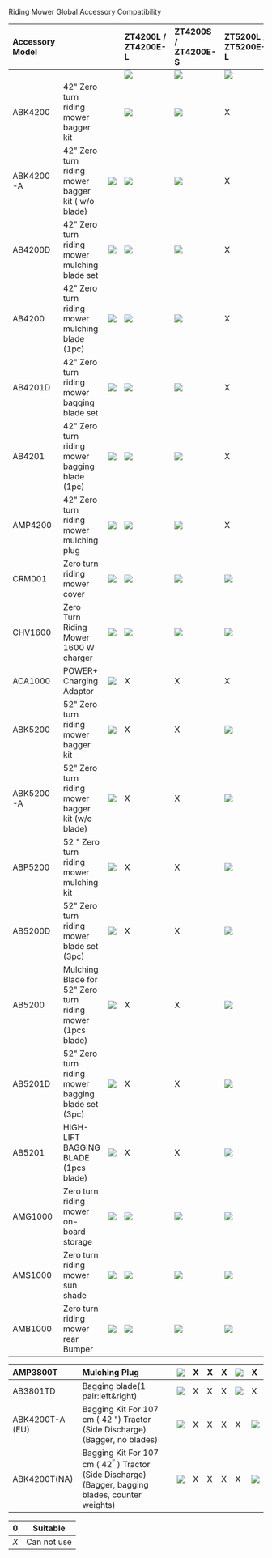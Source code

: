 Riding Mower Global Accessory Compatibility

| Accessory Model |  |  | ZT4200L / ZT4200E-L | ZT4200S / ZT4200E-S | ZT5200L / ZT5200E-L | TR3800E-B (EU) | TR4200 / TR4200E (EU\&AU) |
| :--- | :--- | :--- | :--- | :--- | :--- | :--- | :--- |
|  |  |  | ![](https://cdn.mathpix.com/cropped/2025_08_04_ec039accec5a7e0b7e76g-1.jpg?height=118&width=150&top_left_y=337&top_left_x=828) | ![](https://cdn.mathpix.com/cropped/2025_08_04_ec039accec5a7e0b7e76g-1.jpg?height=116&width=137&top_left_y=334&top_left_x=1061) | ![](https://cdn.mathpix.com/cropped/2025_08_04_ec039accec5a7e0b7e76g-1.jpg?height=120&width=143&top_left_y=336&top_left_x=1308) | ![](https://cdn.mathpix.com/cropped/2025_08_04_ec039accec5a7e0b7e76g-1.jpg?height=112&width=144&top_left_y=336&top_left_x=1553) | ![](https://cdn.mathpix.com/cropped/2025_08_04_ec039accec5a7e0b7e76g-1.jpg?height=111&width=135&top_left_y=337&top_left_x=1805) |
| ABK4200 | 42" Zero turn riding mower bagger kit |  | ![](https://cdn.mathpix.com/cropped/2025_08_04_ec039accec5a7e0b7e76g-1.jpg?height=31&width=31&top_left_y=488&top_left_x=891) | ![](https://cdn.mathpix.com/cropped/2025_08_04_ec039accec5a7e0b7e76g-1.jpg?height=32&width=32&top_left_y=487&top_left_x=1124) | X | x | x |
| ABK4200-A | 42" Zero turn riding mower bagger kit ( w/o blade) | ![](https://cdn.mathpix.com/cropped/2025_08_04_ec039accec5a7e0b7e76g-1.jpg?height=72&width=108&top_left_y=572&top_left_x=666) | ![](https://cdn.mathpix.com/cropped/2025_08_04_ec039accec5a7e0b7e76g-1.jpg?height=27&width=29&top_left_y=587&top_left_x=891) | ![](https://cdn.mathpix.com/cropped/2025_08_04_ec039accec5a7e0b7e76g-1.jpg?height=29&width=27&top_left_y=587&top_left_x=1124) | X | X | X |
| AB4200D | 42" Zero turn riding mower mulching blade set | ![](https://cdn.mathpix.com/cropped/2025_08_04_ec039accec5a7e0b7e76g-1.jpg?height=59&width=122&top_left_y=664&top_left_x=652) | ![](https://cdn.mathpix.com/cropped/2025_08_04_ec039accec5a7e0b7e76g-1.jpg?height=31&width=31&top_left_y=686&top_left_x=891) | ![](https://cdn.mathpix.com/cropped/2025_08_04_ec039accec5a7e0b7e76g-1.jpg?height=31&width=32&top_left_y=686&top_left_x=1124) | X | X | ![](https://cdn.mathpix.com/cropped/2025_08_04_ec039accec5a7e0b7e76g-1.jpg?height=31&width=29&top_left_y=686&top_left_x=1865) |
| AB4200 | 42" Zero turn riding mower mulching blade (1pc) | ![](https://cdn.mathpix.com/cropped/2025_08_04_ec039accec5a7e0b7e76g-1.jpg?height=70&width=137&top_left_y=763&top_left_x=640) | ![](https://cdn.mathpix.com/cropped/2025_08_04_ec039accec5a7e0b7e76g-1.jpg?height=31&width=31&top_left_y=783&top_left_x=891) | ![](https://cdn.mathpix.com/cropped/2025_08_04_ec039accec5a7e0b7e76g-1.jpg?height=34&width=32&top_left_y=781&top_left_x=1124) | X | X | ![](https://cdn.mathpix.com/cropped/2025_08_04_ec039accec5a7e0b7e76g-1.jpg?height=27&width=31&top_left_y=785&top_left_x=1863) |
| AB4201D | 42" Zero turn riding mower bagging blade set | ![](https://cdn.mathpix.com/cropped/2025_08_04_ec039accec5a7e0b7e76g-1.jpg?height=58&width=126&top_left_y=866&top_left_x=657) | ![](https://cdn.mathpix.com/cropped/2025_08_04_ec039accec5a7e0b7e76g-1.jpg?height=30&width=31&top_left_y=880&top_left_x=891) | ![](https://cdn.mathpix.com/cropped/2025_08_04_ec039accec5a7e0b7e76g-1.jpg?height=32&width=32&top_left_y=880&top_left_x=1124) | X | X | ![](https://cdn.mathpix.com/cropped/2025_08_04_ec039accec5a7e0b7e76g-1.jpg?height=30&width=27&top_left_y=880&top_left_x=1865) |
| AB4201 | 42" Zero turn riding mower bagging blade (1pc) | ![](https://cdn.mathpix.com/cropped/2025_08_04_ec039accec5a7e0b7e76g-1.jpg?height=76&width=142&top_left_y=954&top_left_x=647) | ![](https://cdn.mathpix.com/cropped/2025_08_04_ec039accec5a7e0b7e76g-1.jpg?height=31&width=31&top_left_y=984&top_left_x=891) | ![](https://cdn.mathpix.com/cropped/2025_08_04_ec039accec5a7e0b7e76g-1.jpg?height=31&width=29&top_left_y=984&top_left_x=1126) | X | X | ![](https://cdn.mathpix.com/cropped/2025_08_04_ec039accec5a7e0b7e76g-1.jpg?height=31&width=27&top_left_y=984&top_left_x=1865) |
| AMP4200 | 42" Zero turn riding mower mulching plug | ![](https://cdn.mathpix.com/cropped/2025_08_04_ec039accec5a7e0b7e76g-1.jpg?height=62&width=145&top_left_y=1069&top_left_x=640) | ![](https://cdn.mathpix.com/cropped/2025_08_04_ec039accec5a7e0b7e76g-1.jpg?height=31&width=31&top_left_y=1088&top_left_x=891) | ![](https://cdn.mathpix.com/cropped/2025_08_04_ec039accec5a7e0b7e76g-1.jpg?height=31&width=29&top_left_y=1088&top_left_x=1126) | X | X | ![](https://cdn.mathpix.com/cropped/2025_08_04_ec039accec5a7e0b7e76g-1.jpg?height=31&width=27&top_left_y=1088&top_left_x=1865) |
| CRM001 | Zero turn riding mower cover | ![](https://cdn.mathpix.com/cropped/2025_08_04_ec039accec5a7e0b7e76g-1.jpg?height=81&width=115&top_left_y=1156&top_left_x=659) | ![](https://cdn.mathpix.com/cropped/2025_08_04_ec039accec5a7e0b7e76g-1.jpg?height=34&width=31&top_left_y=1176&top_left_x=891) | ![](https://cdn.mathpix.com/cropped/2025_08_04_ec039accec5a7e0b7e76g-1.jpg?height=34&width=30&top_left_y=1176&top_left_x=1126) | ![](https://cdn.mathpix.com/cropped/2025_08_04_ec039accec5a7e0b7e76g-1.jpg?height=34&width=31&top_left_y=1176&top_left_x=1371) | X | ![](https://cdn.mathpix.com/cropped/2025_08_04_ec039accec5a7e0b7e76g-1.jpg?height=32&width=27&top_left_y=1178&top_left_x=1865) |
| CHV1600 | Zero Turn Riding Mower 1600 W charger | ![](https://cdn.mathpix.com/cropped/2025_08_04_ec039accec5a7e0b7e76g-1.jpg?height=108&width=98&top_left_y=1247&top_left_x=664) | ![](https://cdn.mathpix.com/cropped/2025_08_04_ec039accec5a7e0b7e76g-1.jpg?height=30&width=31&top_left_y=1286&top_left_x=891) | ![](https://cdn.mathpix.com/cropped/2025_08_04_ec039accec5a7e0b7e76g-1.jpg?height=30&width=30&top_left_y=1286&top_left_x=1126) | ![](https://cdn.mathpix.com/cropped/2025_08_04_ec039accec5a7e0b7e76g-1.jpg?height=30&width=31&top_left_y=1286&top_left_x=1371) | ![](https://cdn.mathpix.com/cropped/2025_08_04_ec039accec5a7e0b7e76g-1.jpg?height=30&width=31&top_left_y=1286&top_left_x=1617) | ![](https://cdn.mathpix.com/cropped/2025_08_04_ec039accec5a7e0b7e76g-1.jpg?height=30&width=31&top_left_y=1286&top_left_x=1863) |
| ACA1000 | POWER+ Charging Adaptor | ![](https://cdn.mathpix.com/cropped/2025_08_04_ec039accec5a7e0b7e76g-1.jpg?height=107&width=75&top_left_y=1363&top_left_x=675) | X | X | X | X | /X |
| ABK5200 | 52" Zero turn riding mower bagger kit | ![](https://cdn.mathpix.com/cropped/2025_08_04_ec039accec5a7e0b7e76g-1.jpg?height=85&width=128&top_left_y=1493&top_left_x=656) | X | X | ![](https://cdn.mathpix.com/cropped/2025_08_04_ec039accec5a7e0b7e76g-1.jpg?height=27&width=31&top_left_y=1518&top_left_x=1371) | X | X |
| ABK5200-A | 52" Zero turn riding mower bagger kit (w/o blade) | ![](https://cdn.mathpix.com/cropped/2025_08_04_ec039accec5a7e0b7e76g-1.jpg?height=88&width=128&top_left_y=1607&top_left_x=656) | X | X | ![](https://cdn.mathpix.com/cropped/2025_08_04_ec039accec5a7e0b7e76g-1.jpg?height=27&width=31&top_left_y=1634&top_left_x=1371) | X | X |
| ABP5200 | 52 " Zero turn riding mower mulching kit | ![](https://cdn.mathpix.com/cropped/2025_08_04_ec039accec5a7e0b7e76g-1.jpg?height=81&width=139&top_left_y=1722&top_left_x=645) | X | X | ![](https://cdn.mathpix.com/cropped/2025_08_04_ec039accec5a7e0b7e76g-1.jpg?height=27&width=27&top_left_y=1749&top_left_x=1370) | X | X |
| AB5200D | 52" Zero turn riding mower blade set (3pc) | ![](https://cdn.mathpix.com/cropped/2025_08_04_ec039accec5a7e0b7e76g-1.jpg?height=70&width=143&top_left_y=1836&top_left_x=639) | X | X | ![](https://cdn.mathpix.com/cropped/2025_08_04_ec039accec5a7e0b7e76g-1.jpg?height=24&width=27&top_left_y=1870&top_left_x=1370) | X | X |
| AB5200 | Mulching Blade for 52" Zero turn riding mower (1pcs blade) | ![](https://cdn.mathpix.com/cropped/2025_08_04_ec039accec5a7e0b7e76g-1.jpg?height=59&width=141&top_left_y=1964&top_left_x=642) | X | X | ![](https://cdn.mathpix.com/cropped/2025_08_04_ec039accec5a7e0b7e76g-1.jpg?height=31&width=31&top_left_y=1982&top_left_x=1371) | X | X |
| AB5201D | 52" Zero turn riding mower bagging blade set (3pc) | ![](https://cdn.mathpix.com/cropped/2025_08_04_ec039accec5a7e0b7e76g-1.jpg?height=68&width=141&top_left_y=2077&top_left_x=642) | X | X | ![](https://cdn.mathpix.com/cropped/2025_08_04_ec039accec5a7e0b7e76g-1.jpg?height=27&width=31&top_left_y=2100&top_left_x=1371) | X | X |
| AB5201 | HIGH-LIFT BAGGING BLADE (1pcs blade) | ![](https://cdn.mathpix.com/cropped/2025_08_04_ec039accec5a7e0b7e76g-1.jpg?height=51&width=148&top_left_y=2207&top_left_x=642) | X | X | ![](https://cdn.mathpix.com/cropped/2025_08_04_ec039accec5a7e0b7e76g-1.jpg?height=29&width=31&top_left_y=2217&top_left_x=1371) | X | X |
| AMG1000 | Zero turn riding mower on-board storage | ![](https://cdn.mathpix.com/cropped/2025_08_04_ec039accec5a7e0b7e76g-1.jpg?height=96&width=111&top_left_y=2294&top_left_x=655) | ![](https://cdn.mathpix.com/cropped/2025_08_04_ec039accec5a7e0b7e76g-1.jpg?height=31&width=31&top_left_y=2332&top_left_x=891) | ![](https://cdn.mathpix.com/cropped/2025_08_04_ec039accec5a7e0b7e76g-1.jpg?height=31&width=29&top_left_y=2332&top_left_x=1126) | ![](https://cdn.mathpix.com/cropped/2025_08_04_ec039accec5a7e0b7e76g-1.jpg?height=31&width=32&top_left_y=2332&top_left_x=1370) | X | ![](https://cdn.mathpix.com/cropped/2025_08_04_ec039accec5a7e0b7e76g-1.jpg?height=31&width=31&top_left_y=2332&top_left_x=1863) |
| AMS1000 | Zero turn riding mower sun shade | ![](https://cdn.mathpix.com/cropped/2025_08_04_ec039accec5a7e0b7e76g-1.jpg?height=98&width=88&top_left_y=2412&top_left_x=665) | ![](https://cdn.mathpix.com/cropped/2025_08_04_ec039accec5a7e0b7e76g-1.jpg?height=27&width=29&top_left_y=2450&top_left_x=893) | ![](https://cdn.mathpix.com/cropped/2025_08_04_ec039accec5a7e0b7e76g-1.jpg?height=29&width=27&top_left_y=2450&top_left_x=1124) | ![](https://cdn.mathpix.com/cropped/2025_08_04_ec039accec5a7e0b7e76g-1.jpg?height=27&width=27&top_left_y=2450&top_left_x=1370) | X | ![](https://cdn.mathpix.com/cropped/2025_08_04_ec039accec5a7e0b7e76g-1.jpg?height=29&width=31&top_left_y=2450&top_left_x=1863) |
| AMB1000 | Zero turn riding mower rear Bumper | ![](https://cdn.mathpix.com/cropped/2025_08_04_ec039accec5a7e0b7e76g-1.jpg?height=75&width=150&top_left_y=2541&top_left_x=639) | ![](https://cdn.mathpix.com/cropped/2025_08_04_ec039accec5a7e0b7e76g-1.jpg?height=31&width=29&top_left_y=2563&top_left_x=893) | ![](https://cdn.mathpix.com/cropped/2025_08_04_ec039accec5a7e0b7e76g-1.jpg?height=33&width=29&top_left_y=2563&top_left_x=1126) | ![](https://cdn.mathpix.com/cropped/2025_08_04_ec039accec5a7e0b7e76g-1.jpg?height=31&width=31&top_left_y=2563&top_left_x=1371) | X | X |


| AMP3800T | Mulching Plug | ![](https://cdn.mathpix.com/cropped/2025_08_04_ec039accec5a7e0b7e76g-2.jpg?height=111&width=145&top_left_y=194&top_left_x=639) | X | X | X | ![](https://cdn.mathpix.com/cropped/2025_08_04_ec039accec5a7e0b7e76g-2.jpg?height=28&width=27&top_left_y=234&top_left_x=1618) | X |
| :--- | :--- | :--- | :--- | :--- | :--- | :--- | :--- |
| AB3801TD | Bagging blade(1 pair:left\&right) | ![](https://cdn.mathpix.com/cropped/2025_08_04_ec039accec5a7e0b7e76g-2.jpg?height=73&width=162&top_left_y=336&top_left_x=633) | X | X | X | ![](https://cdn.mathpix.com/cropped/2025_08_04_ec039accec5a7e0b7e76g-2.jpg?height=29&width=27&top_left_y=349&top_left_x=1618) | X |
| ABK4200T-A (EU) | Bagging Kit For 107 cm ( 42 ") Tractor (Side Discharge) (Bagger, no blades) | ![](https://cdn.mathpix.com/cropped/2025_08_04_ec039accec5a7e0b7e76g-2.jpg?height=79&width=131&top_left_y=438&top_left_x=652) | X | X | X | X | ![](https://cdn.mathpix.com/cropped/2025_08_04_ec039accec5a7e0b7e76g-2.jpg?height=26&width=25&top_left_y=469&top_left_x=1866) |
| ABK4200T(NA) | Bagging Kit For 107 cm ( $42^{\prime \prime}$ ) Tractor (Side Discharge) (Bagger, bagging blades, counter weights) | ![](https://cdn.mathpix.com/cropped/2025_08_04_ec039accec5a7e0b7e76g-2.jpg?height=77&width=132&top_left_y=553&top_left_x=653) | X | X | X | X | ![](https://cdn.mathpix.com/cropped/2025_08_04_ec039accec5a7e0b7e76g-2.jpg?height=29&width=30&top_left_y=586&top_left_x=1866) |


| 0 | Suitable |
| :---: | :---: |
| $X$ | Can not use |

